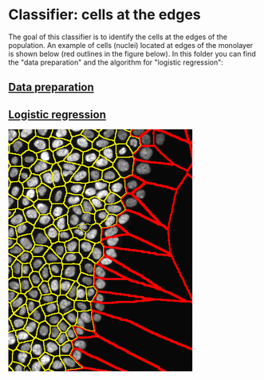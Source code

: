 # Classifier: cells at the edges

The goal of this classifier is to identify the cells at the edges of the population. An example of cells (nuclei) located at edges of the monolayer is shown below (red outlines in the figure below). In this folder you can find the "data preparation" and the algorithm for "logistic regression":

## [Data preparation](https://cdn.rawgit.com/rempic/High-Throughput-Screening/master/machine_learning_classifiers/BORDERCELLS/1_DATA_PREPARATION/FEATURES_SELECTION_2.html)
## [Logistic regression](https://cdn.rawgit.com/rempic/High-Throughput-Screening/master/machine_learning_classifiers/BORDERCELLS/1_DATA_PREPARATION/)


![Figure](/IMG/border_cell_example.png)




